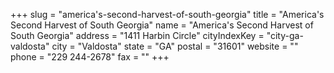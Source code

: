 +++
slug = "america's-second-harvest-of-south-georgia"
title = "America's Second Harvest of South Georgia"
name = "America's Second Harvest of South Georgia"
address = "1411 Harbin Circle"
cityIndexKey = "city-ga-valdosta"
city = "Valdosta"
state = "GA"
postal = "31601"
website = ""
phone = "229 244-2678"
fax = ""
+++
